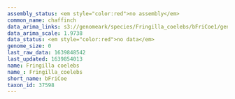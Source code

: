 ```yaml
---
assembly_status: <em style="color:red">no assembly</em>
common_name: chaffinch
data_arima_links: s3://genomeark/species/Fringilla_coelebs/bFriCoe1/genomic_data/arima/<br>
data_arima_scale: 1.9738
data_status: <em style="color:red">no data</em>
genome_size: 0
last_raw_data: 1639848542
last_updated: 1639854013
name: Fringilla coelebs
name_: Fringilla_coelebs
short_name: bFriCoe
taxon_id: 37598
---
```

